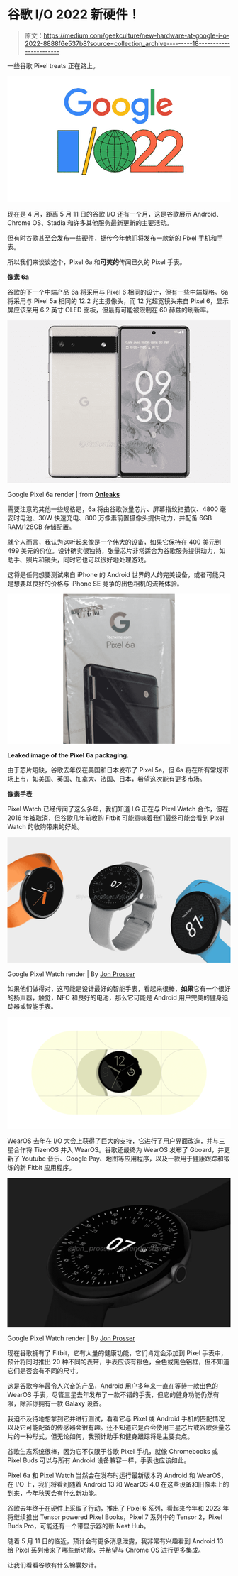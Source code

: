 # 谷歌 I/O 2022 新硬件！

> 原文：<https://medium.com/geekculture/new-hardware-at-google-i-o-2022-8888f6e537b8?source=collection_archive---------18----------------------->

一些谷歌 Pixel treats 正在路上。

![](img/1fe0cb501b79519b96715d3616da1f29.png)

现在是 4 月，距离 5 月 11 日的谷歌 I/O 还有一个月，这是谷歌展示 Android、Chrome OS、Stadia 和许多其他服务最新更新的主要活动。

但有时谷歌甚至会发布一些硬件，据传今年他们将发布一款新的 Pixel 手机和手表。

所以我们来谈谈这个，Pixel 6a 和**可笑的**传闻已久的 Pixel 手表。

**像素 6a**

谷歌的下一个中端产品 6a 将采用与 Pixel 6 相同的设计，但有一些中端规格。6a 将采用与 Pixel 5a 相同的 12.2 兆主摄像头，而 12 兆超宽镜头来自 Pixel 6，显示屏应该采用 6.2 英寸 OLED 面板，但最有可能被限制在 60 赫兹的刷新率。

![](img/ef0b9f4031ec7f95dad32be79b62c7af.png)

Google Pixel 6a render | from [**Onleaks**](https://www.91mobiles.com/hub/google-pixel-6a-renders-exclusive/)

需要注意的其他一些规格是，6a 将由谷歌张量芯片、屏幕指纹扫描仪、4800 毫安时电池、30W 快速充电、800 万像素前置摄像头提供动力，并配备 6GB RAM/128GB 存储配置。

就个人而言，我认为这听起来像是一个伟大的设备，如果它保持在 400 美元到 499 美元的价位。设计确实很独特，张量芯片非常适合为谷歌服务提供动力，如助手、照片和镜头，同时它也可以很好地处理游戏。

这将是任何想要测试来自 iPhone 的 Android 世界的人的完美设备，或者可能只是想要以良好的价格与 iPhone SE 竞争的出色相机的流畅体验。

![](img/036fa9080e85f95eea05e66f946b31ee.png)

**Leaked image of the Pixel 6a packaging.**

由于芯片短缺，谷歌去年仅在美国和日本发布了 Pixel 5a，但 6a 将在所有常规市场上市，如美国、英国、加拿大、法国、日本，希望这次能有更多市场。

**像素手表**

Pixel Watch 已经传闻了这么多年，我们知道 LG 正在与 Pixel Watch 合作，但在 2016 年被取消，但谷歌几年前收购 Fitbit 可能意味着我们最终可能会看到 Pixel Watch 的收购带来的好处。

![](img/dcc051d9262889bd7a26e5fd1b33dba1.png)

Google Pixel Watch render | By [Jon Prosser](https://twitter.com/jon_prosser?ref_src=twsrc%5Egoogle%7Ctwcamp%5Eserp%7Ctwgr%5Eauthor)

如果他们做得对，这可能是设计最好的智能手表，看起来很棒，**如果**它有一个很好的扬声器，触觉，NFC 和良好的电池，那么它可能是 Android 用户完美的健身追踪器或智能手表。

![](img/a968b76b783eb812fd49123cf64372e5.png)

WearOS 去年在 I/O 大会上获得了巨大的支持，它进行了用户界面改造，并与三星合作将 TizenOS 并入 WearOS。谷歌还最终为 WearOS 发布了 Gboard，并更新了 Youtube 音乐、Google Pay、地图等应用程序，以及一款用于健康跟踪和锻炼的新 Fitbit 应用程序。

![](img/81905d9efc9b436fa4b4b53e52bd5d69.png)

Google Pixel Watch render | By [Jon Prosser](https://twitter.com/jon_prosser?ref_src=twsrc%5Egoogle%7Ctwcamp%5Eserp%7Ctwgr%5Eauthor)

现在谷歌拥有了 Fitbit，它有大量的健康功能，它们肯定会添加到 Pixel 手表中，预计将同时推出 20 种不同的表带，手表应该有银色，金色或黑色铝框，但不知道它们是否会有不同的尺寸。

这是谷歌今年最令人兴奋的产品，Android 用户多年来一直在等待一款出色的 WearOS 手表，尽管三星去年发布了一款不错的手表，但它的健身功能仍然有限，除非你拥有一款 Galaxy 设备。

我迫不及待地想拿到它并进行测试，看看它与 Pixel 或 Android 手机的匹配情况以及它可能配备的传感器会很有趣。还不知道它是否会使用三星芯片或谷歌张量芯片的一种形式，但无论如何，我预计助手和健身跟踪将是主要卖点。

谷歌生态系统很棒，因为它不仅限于谷歌 Pixel 手机，就像 Chromebooks 或 Pixel Buds 可以与所有 Android 设备兼容一样，手表也应该如此。

Pixel 6a 和 Pixel Watch 当然会在发布时运行最新版本的 Android 和 WearOS，在 I/O 上，我们将看到随着 Android 13 和 WearOS 4.0 在这些设备和旧像素上的到来，今年秋天会有什么新功能。

谷歌去年终于在硬件上采取了行动，推出了 Pixel 6 系列，看起来今年和 2023 年将继续推出 Tensor powered Pixel Books，Pixel 7 系列中的 Tensor 2，Pixel Buds Pro，可能还有一个带显示器的新 Nest Hub。

随着 5 月 11 日的临近，预计会有更多消息泄露，我非常有兴趣看到 Android 13 给 Pixel 系列带来了哪些新功能，并希望与 Chrome OS 进行更多集成。

让我们看看谷歌有什么锦囊妙计。